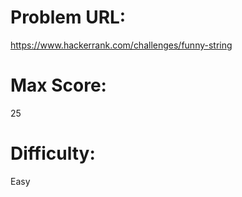 # Problem URL:
https://www.hackerrank.com/challenges/funny-string

# Max Score:
25

# Difficulty:
Easy
